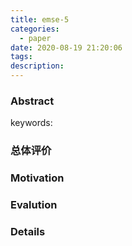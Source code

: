 ```yaml
---
title: emse-5
categories:
  - paper
date: 2020-08-19 21:20:06
tags:
description:
---
```


### Abstract
> 

keywords:

### 总体评价

### Motivation

### Evalution

### Details